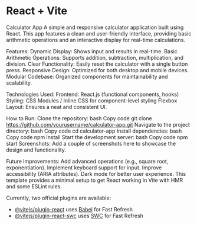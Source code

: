 # React + Vite
Calculator App
A simple and responsive calculator application built using React. This app features a clean and user-friendly interface,
providing basic arithmetic operations and an interactive display for real-time calculations.

Features:
Dynamic Display: Shows input and results in real-time.
Basic Arithmetic Operations: Supports addition, subtraction, multiplication, and division.
Clear Functionality: Easily reset the calculator with a single button press.
Responsive Design: Optimized for both desktop and mobile devices.
Modular Codebase: Organized components for maintainability and scalability.

Technologies Used:
Frontend: React.js (functional components, hooks)
Styling: CSS Modules / Inline CSS for component-level styling
Flexbox Layout: Ensures a neat and consistent UI.

How to Run:
Clone the repository:
bash
Copy code
git clone https://github.com/yourusername/calculator-app.git
Navigate to the project directory:
bash
Copy code
cd calculator-app
Install dependencies:
bash
Copy code
npm install
Start the development server:
bash
Copy code
npm start
Screenshots:
Add a couple of screenshots here to showcase the design and functionality.

Future Improvements:
Add advanced operations (e.g., square root, exponentiation).
Implement keyboard support for input.
Improve accessibility (ARIA attributes).
Dark mode for better user experience.
This template provides a minimal setup to get React working in Vite with HMR and some ESLint rules.

Currently, two official plugins are available:

- [@vitejs/plugin-react](https://github.com/vitejs/vite-plugin-react/blob/main/packages/plugin-react/README.md) uses [Babel](https://babeljs.io/) for Fast Refresh
- [@vitejs/plugin-react-swc](https://github.com/vitejs/vite-plugin-react-swc) uses [SWC](https://swc.rs/) for Fast Refresh
